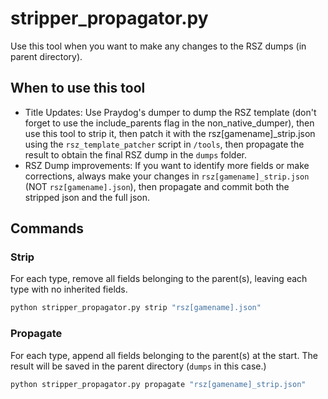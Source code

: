 # stripper_propagator.py

Use this tool when you want to make any changes to the RSZ dumps (in parent directory).

## When to use this tool

- Title Updates: Use Praydog's dumper to dump the RSZ template (don't forget to use the include_parents flag in the non_native_dumper), then use this tool to strip it, then patch it with the rsz[gamename]_strip.json using the `rsz_template_patcher` script in `/tools`, then propagate the result to obtain the final RSZ dump in the `dumps` folder. 
- RSZ Dump improvements: If you want to identify more fields or make corrections, always make your changes in `rsz[gamename]_strip.json` (NOT `rsz[gamename].json`), then propagate and commit both the stripped json and the full json.

## Commands


### Strip
For each type, remove all fields belonging to the parent(s), leaving each type with no inherited fields.
```bash
python stripper_propagator.py strip "rsz[gamename].json"
```

### Propagate
For each type, append all fields belonging to the parent(s) at the start. The result will be saved in the parent directory (`dumps` in this case.)
```bash
python stripper_propagator.py propagate "rsz[gamename]_strip.json"
```
